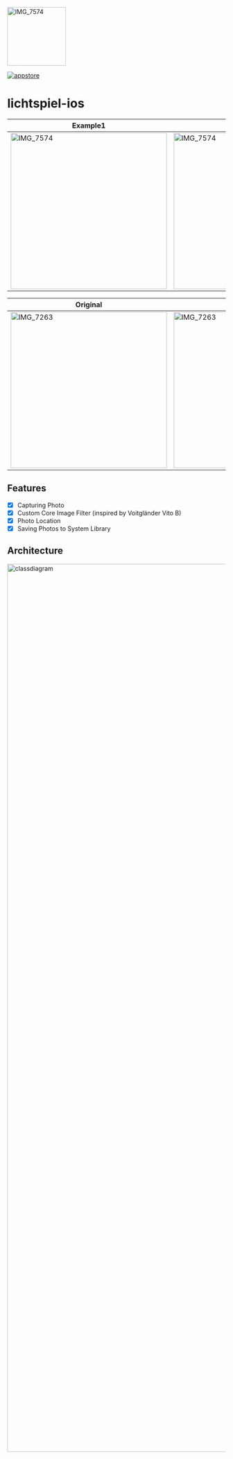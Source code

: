 <img width="135" height="135" alt="IMG_7574" src="https://github.com/user-attachments/assets/65d3cc1b-fc61-4602-8123-11cb9e4d4b06" />

[![appstore](https://img.shields.io/badge/필름카페-다운로드-000000.svg?style=for-the-badge)](https://apps.apple.com/kr/app/id6741321900)

# lichtspiel-ios

| Example1 | Example2 |
| --- | --- |
| <img width="360" alt="IMG_7574" src="https://github.com/user-attachments/assets/b11e250e-5c3c-4bd0-a9a4-4452a4fd88b7" /> | <img width="360" alt="IMG_7574" src="https://github.com/user-attachments/assets/94147c82-a966-4e7c-903e-15b240b14134" /> |

| Original | Filter Applied |
| --- | --- | 
| <img width="360" alt="IMG_7263" src="https://github.com/user-attachments/assets/92dde2ab-b962-454a-bad3-4f0775bdada9" /> | <img width="360" alt="IMG_7263" src="https://github.com/user-attachments/assets/cbad4e1b-fb4b-437a-9cd4-24c2a02ad531" /> |

## Features

- [x] Capturing Photo
- [x] Custom Core Image Filter (inspired by Voitgländer Vito B)
- [x] Photo Location
- [x] Saving Photos to System Library

## Architecture

<img width="2048" alt="classdiagram" src="https://github.com/user-attachments/assets/f6e5a15f-31b1-4695-92cc-fc7d12ffc81d" />
